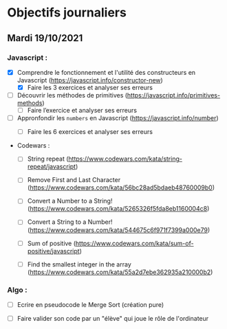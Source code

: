 # Objectifs journaliers

## Mardi 19/10/2021


### Javascript :


* [x] Comprendre le fonctionnement et l'utilité des constructeurs en Javascript (https://javascript.info/constructor-new)
  * [x] Faire les 3 exercices et analyser ses erreurs
* [ ] Découvrir les méthodes de primitives (https://javascript.info/primitives-methods)
  * [ ] Faire l’exercice et analyser ses erreurs
* [ ] Appronfondir les `numbers` en Javascript (https://javascript.info/number)
  * [ ] Faire les 6 exercices et analyser ses erreurs




* Codewars :
  * [ ] String repeat (https://www.codewars.com/kata/string-repeat/javascript)
  * [ ] Remove First and Last Character (https://www.codewars.com/kata/56bc28ad5bdaeb48760009b0)
  * [ ] Convert a Number to a String! (https://www.codewars.com/kata/5265326f5fda8eb1160004c8)
  * [ ] Convert a String to a Number! (https://www.codewars.com/kata/544675c6f971f7399a000e79)
  * [ ] Sum of positive (https://www.codewars.com/kata/sum-of-positive/javascript)
  * [ ] Find the smallest integer in the array (https://www.codewars.com/kata/55a2d7ebe362935a210000b2)



### Algo : 

* [ ] Ecrire en pseudocode le Merge Sort (création pure)
* [ ] Faire valider son code par un "élève" qui joue le rôle de l'ordinateur


